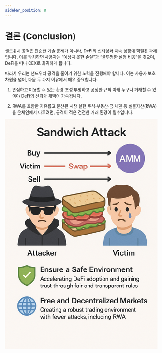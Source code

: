 ```yaml
---
sidebar_position: 8
---
```


# 결론 (Conclusion)

샌드위치 공격은 단순한 기술 문제가 아니라, DeFi의 신뢰성과 지속 성장에 직결된 과제입니다. 이를 방치하면 사용자는 “예상치 못한 손실”과 “불투명한 실행 비용”을 겪으며, DeFi를 떠나 CEX로 회귀하게 됩니다.

따라서 우리는 샌드위치 공격을 줄이기 위한 노력을 진행해야 합니다. 이는 사용자 보호 차원을 넘어, 다음 두 가지 이유에서 매우 중요합니다.

1. 안심하고 이용할 수 있는 환경 조성
투명하고 공정한 규칙 아래 누구나 거래할 수 있어야 DeFi의 신뢰와 채택이 가속됩니다.

2. RWA를 포함한 자유롭고 분산된 시장 실현
주식·부동산·금·채권 등 실물자산(RWA)을 온체인에서 다루려면, 공격이 적은 건전한 거래 환경이 필수입니다.

![conclusion](./img/conclusion.png)
